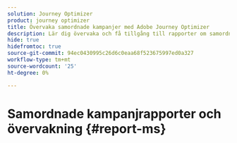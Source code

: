 ```yaml
---
solution: Journey Optimizer
product: journey optimizer
title: Övervaka samordnade kampanjer med Adobe Journey Optimizer
description: Lär dig övervaka och få tillgång till rapporter om samordnade kampanjer med Adobe Journey Optimizer
hide: true
hidefromtoc: true
source-git-commit: 94ec0430995c26d6c0eaa68f523675997ed0a327
workflow-type: tm+mt
source-wordcount: '25'
ht-degree: 0%

---
```


# Samordnade kampanjrapporter och övervakning {#report-ms}
